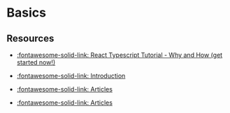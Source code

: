 # Basics

## Resources

- [:fontawesome-solid-link: React Typescript Tutorial - Why and How (get started now!)](https://www.youtube.com/watch?v=0_C2X1yRRac)

- [:fontawesome-solid-link: Introduction](https://basarat.gitbook.io/typescript/)

- [:fontawesome-solid-link: Articles](https://mariusschulz.com/blog)

- [:fontawesome-solid-link: Articles](https://mariusschulz.com/blog)
